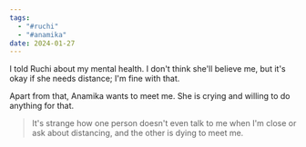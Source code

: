 ```yaml
---
tags:
  - "#ruchi"
  - "#anamika"
date: 2024-01-27
---
```

I told Ruchi about my mental health. I don't think she'll believe me, but it's okay if she needs distance; I'm fine with that.

Apart from that, Anamika wants to meet me. She is crying and willing to do anything for that.

> It's strange how one person doesn't even talk to me when I'm close or ask about distancing, and the other is dying to meet me.